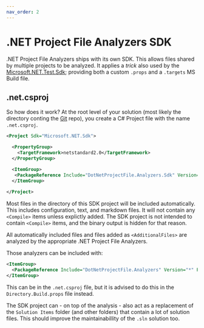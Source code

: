 ```yaml
---
nav_order: 2
---
```


# .NET Project File Analyzers SDK
.NET Project File Analyzers ships with its own SDK. This allows files shared by
multiple projects to be analyzed. It applies a *trick* also used by the
[Microsoft.NET.Test.Sdk](https://www.nuget.org/packages/Microsoft.NET.Test.Sdk);
providing both a custom `.props` and a `.targets` MS Build file.

## .net.csproj
So how does it work? At the root level of your solution (most likely the
directory conting the [Git](https://en.wikipedia.org/wiki/Git) repo), you
 create a C# Project file with the name `.net.csproj`.

``` xml
<Project Sdk="Microsoft.NET.Sdk">

  <PropertyGroup>
    <TargetFramework>netstandard2.0</TargetFramework>
  </PropertyGroup>

  <ItemGroup>
   <PackageReference Include="DotNetProjectFile.Analyzers.Sdk" Version="*" PrivateAssets="all" />
  </ItemGroup>
  
</Project>
```

Most files in the directory of this SDK project will be included automatically.
This includes configuration, text, and markdown files. It will not contain any
`<Compile>` items unless explictly added. The SDK project is not intended to
contain `<Compile>` items, and the binary output is hidden for that reason.

All automatically included files and files added as `<AdditionalFiles>` are
analyzed by the appropriate .NET Project File Analyzers.

Those analyzers can be included with:

``` xml
<ItemGroup>
  <PackageReference Include="DotNetProjectFile.Analyzers" Version="*" PrivateAssets="all" />
</ItemGroup>
```

This can be in the `.net.csproj` file, but it is advised to do this in the
 `Directory.Build.props` file instead.

The SDK project can - on top of the analysis - also act as a replacement of
the `Solution Items` folder (and other folders) that contain a lot of
solution files. This should improve the maintainabillity of the `.sln`
solution too.
